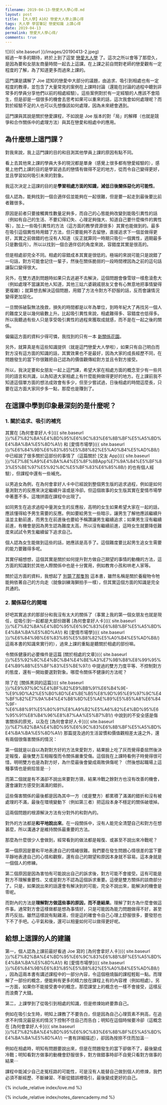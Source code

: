 ```yaml
---
filename: 2019-04-13-戀愛大人學心得.md
layout: post
title: 【大人學】A102 戀愛大人學上課心得
tags: 大人學 學習筆記 戀愛知識 上課心得
date: 2019-04-13
permalink: 戀愛大人學心得/
comments: true
---
```


![]({{ site.baseurl }}/images/20190413-2.jpeg)  
經過一年多的期待，終於上到了這堂 [戀愛大人學](https://shop.darencademy.com/product/view/id/29) 了。這次之所以會等了那麼久，是因為要和女朋友商量時間一起去上這課。在上課之前自問對老師的戀愛觀有一定程度的了解，為了知道更多而過來上課的。

這門課是講解了 Joe 認知的戀愛中大部分的議題，由追求、吸引到相處也有一定程度的教導，並包含了大量常見的案例在上課時討論（還能在討論的過程中聽到非常多的學員分享他們以前的相處經驗）。這些案例對於有一定經驗的人應該不會陌生，但是卻是一個很多的機會去思考如果可以重來的話，這次我會如何處理呢？而對於經驗不足的人也可以先想像該如何處理，因為未來總會遇到。

這門課與其說是關於戀愛課程，不如說是 Joe 版本的對「局」的解釋（也就是競爭和合作關係中的處理方法）與其在戀愛和相處中的應用。

## 為什麼想上這門課？

對我來說，我上這門課的目的和目測其他學員上課的原因有點不同。

看上去其他來上課的學員大多的現況都是單身（感覺上很多都有戀愛經驗的），感覺上他們上課的目的是學習過去的戀情有做得不足的地方，從而令自己變得更好，並且學習如何吸引未來的對象。

我這次決定上這課的目的是**學習相處方面的知識，減低日後關係惡化的可能性**。

個人認為，能夠找到一個合適伴侣並能夠在一起很難，但是要一起走到最後要比前者難很多。

原因是前者只要接觸異性數量足夠多，而自己的心態能夠改變到能吸引異性的話（例如有自己的生活、不要幻得幻失、心理足夠強大、知道自己要什麼條件的異性等），加上一些吸引異性的方法（這方面的教學資源很多）其實也能做到的。最多在吸引這個異性時用錯了方法，但只要能夠不去留戀，直接追求下一個並做得更好，其實之前做錯的也沒有人知道（反正就算同一時期只吸引一個異性，週期最多只是數個月）。所以以找到一個合適伴侣的角度來說，容錯度其實是很高的。

但是相處卻完全不同。相處的容錯成本其實是很低的。極端的來說可能只是說錯了一句話，對方可能會記住一輩子，然後在關係脆弱的一段時間裡因為之前的這句話讓裂口變得很大。

另外，在雙方遇到問題時如果只去逃避不去解決，這個問題會像雪球一樣愈滾愈大（例如處理不當讓其他人知道，其他三姑六婆親戚朋友又會有心無意地把事情變得更複雜）；就算想去解決這個問題，用錯了方法令對方不舒服的話，反而會讓情況變得更加惡化。

一旦關係破裂無法挽救，損失的時間都是以年為單位，到時年紀大了再找另一個人的難度又是以幾何級數上升。比起吸引異性來說，相處難得多、容錯度也低得多。所以我聽過有些人只是享受吸引異性的過程來獲取成就感，而不是在一起之後的關係。

偏偏這方面的資料少得可憐，我找到的只有一本 [新關係花園](http://www.eslite.com/product.aspx?pgid=1001133212643733&kw=%E9%97%9C%E4%BF%82%E8%8A%B1%E5%9C%92&pi=0)。

另外，就算真是有這些知識提供（就是這門戀愛大人學啦），如果只有自己明白而對方沒有這方面的知識的話，其實效果也不是最好，因為大家的成長經歷不同，在問題發生的當下你很難把自己認為的價值觀傳給對方並且令對方接受。

所以，我決定要和女朋友一起上這門課，希望大家在相處方面的概念至少有一些共同的語言和共識，以為知道大家相處上有什麼能夠做得更好的地方。在上課前我不知道這個單方面的想法成效會有多少，但至少嘗試過，日後相處的時間這麼長，只要在這方面大家同步多一點，那麼也是賺到了。

## 在這課中學到印象最深刻的是什麼呢？

### 1. 關於追求、吸引的補充

其實在 [為何會拿好人卡]({{ site.baseurl }}/%E7%82%BA%E4%BD%95%E6%9C%83%E6%8B%BF%E5%A5%BD%E4%BA%BA%E5%8D%A1/) 和 [愛情市場學]({{ site.baseurl }}/%E6%84%9B%E6%83%85%E5%B8%82%E5%A0%B4%E5%AD%B8/) 中已經說了很多關於這部份的事情了（這篇關於 [交友 App]({{ site.baseurl }}/%E7%8E%A9%E4%BA%A4%E5%8F%8BApp%E7%9A%84%E5%BF%83%E5%BE%97%E5%92%8C%E5%BF%83%E6%85%8B/) 的也有個人經驗），但課程中還有一些補充。

以男追女為例，在為何會拿好人卡中已經說到整個男生版的追求過程，例如是如何量測對方的反應來決定繼續升溫或是冷卻。但這個故事的女生版其實在愛情市場學中著墨不多。這塊拼圖在課程中出現了。

如同男生在追求過程中量測女生的反應般，高明的女生如果希望大家在一起的話，應該懂得給予男生需要的反應。例如要給男生一些暗示，讓男生了解他應該繼續升溫並主動前進，而男生在前進後也要給予稱讚讓男生繼續追求；如果男生沒有繼續前進，有機會是因為男生認為難度太高，所以沒有繼續前進，這時女生就要降低難度來試試令男生繼續留下追求自己。

個人認為女生能做到這些的話，她應該是高手了。這個難度要比起男生追女生需要的能力要難得多呢。

其實仔細想想，這個其實是關於如何提升對方做自己期望的事情的動機的方法，這方面的知識對於其他人際關係中也是十分實用，例如教育小孩和哄老人家等。

關於這方面的資料，我想起了 [別斃了那隻狗](https://www.books.com.tw/products/0010546630) 這本書，雖然名稱是關於養寵物令牠能夠依著自己的方向走（就像訓練海獅拍手一樣），但其實這個方面的知識是完全共通的。

### 2. 關係惡化的開端

好吧其實追求的那部分和我沒有太大的關係了（事實上我的第一個女朋友也就是現任，從吸引到一起都是大部份跟著 [為何會拿好人卡]({{ site.baseurl }}/%E7%82%BA%E4%BD%95%E6%9C%83%E6%8B%BF%E5%A5%BD%E4%BA%BA%E5%8D%A1/) 和 [愛情市場學]({{ site.baseurl }}/%E6%84%9B%E6%83%85%E5%B8%82%E5%A0%B4%E5%AD%B8/) 這兩本書的知識來實行的），過來上課的重點是聽關於相處的部份嘛。

令關係健康的必要條件是這篇 [關於相處的文章]({{ site.baseurl }}/%E5%92%8C%E4%BC%B4%E4%BE%A3%E7%9B%B8%E8%99%95%E4%B9%8B%E5%BF%83%E5%BE%97/) 中提過的雙方力度平等、不控制對方的態度，還有一開始要選對對象。哪麼令關係不健康的方法呢？

除了在 [關係黑洞的這篇]({{ site.baseurl }}/%E9%97%9C%E4%BF%82%E9%BB%91%E6%B4%9E-%E9%9D%A2%E5%B0%8D%E4%BE%B5%E8%9D%95%E9%97%9C%E4%BF%82%E7%9A%84%E4%B8%8D%E5%AE%89%E5%85%A8%E6%84%9F-%E6%88%91%E5%80%91%E8%A9%B2%E5%A6%82%E4%BD%95%E6%95%91%E8%B4%96%E8%87%AA%E5%B7%B1/) 中說到的不安全感是傷害關係的原兇，以及在 [為何會拿好人卡]({{ site.baseurl }}/%E7%82%BA%E4%BD%95%E6%9C%83%E6%8B%BF%E5%A5%BD%E4%BA%BA%E5%8D%A1/) 那篇提及過的生活習慣和價值觀相差太遠之外，還有兩個很傷害關係的情況：

第一個就是以自以為對對方好的方法來愛對方，結果臉上吃了灰而覺得委屈然後決定報復，最後雙方互相報復而令關係嚴重受傷。這個我在上課時看例子時覺得很可惜，明明雙方也是為對方好，為什麼最後會變成兩敗俱傷呢？（然後想起職場上這種事情也是俯拾皆是⋯）

而第二個就是有不滿卻不說出來要對方猜，結果冷戰之餘對方也沒有改善的機會，還會讓對方感受到滿滿的錯折。

這些傷害關係的最後都是因為其中一方（或是雙方）都累積了滿滿的錯折和沒有被處理的不滿，最後在環境變動下（例如第三者）把這段本身不穩定的關係破壞掉。

這兩個問題的根源解決方法有分對外的和對內的。

對外的方法都是**和平地說出來**。在一段關係中，沒有人能完全清楚自己和對方在想甚麼，所以溝通才是維持關係最重要的方法。

那麼為什麼很少人會做到，經常看到的做法都是報復、或甚至不說出來冷戰呢？

第一個原因是要和平地表達自己的情緒很難。我們要在發生問題心情很差的當下要平靜地表達自己的心情和觀察，還有自己的期望和原因本身就不容易。這本身就是一個個人的修練。

第二個原因是因為害怕有可能說出自己的訴求後，對方可能不會接受。這有可能是對方不理解重要性、又或是對方不認為這個訴求重要。這便是雙方關係的談商部分了。只是，如果說出來的話還會有解決到的可能，完全不說出來，能解決的機會是零呢。

而對內的方法是**理解對方做這些事的原因，而不是結果**。理解了對方為什麼會做這件事。通常對方會這樣做都是想為事情好，只是可能因為能力問題做得不好，甚至弄巧反拙。雖然這樣說有點雞湯，但是這的確會令自己心理上舒服很多，要發怒也下不了手吧。心平氣和後，還可以相量如何可以做得更好呢。

## 給想上這課的人的建議

第一，個人認為上課前最好看過 Joe 寫的 [為何會拿好人卡]({{ site.baseurl }}/%E7%82%BA%E4%BD%95%E6%9C%83%E6%8B%BF%E5%A5%BD%E4%BA%BA%E5%8D%A1/) 和 [愛情市場學]({{ site.baseurl }}/%E6%84%9B%E6%83%85%E5%B8%82%E5%A0%B4%E5%AD%B8/)，因為這兩本書有講述課程中的一部分內容，令這個極燒腦的課程輕鬆一點。而理解了一部份的概念，便能夠有更多的精力放在課程上有的內容裡（例如相處）。另一方面，如果你不能接受書中的概念，那麼課堂上的概念也一樣不會接受，這樣反而浪費了大錢。

第二，上課學到了從吸引到相處的知識，但是修煉始終要靠自己。

例如在吸引女生時，明知上課教了不要告白，但是因為自己心理質素不夠高，在追求不利情況最惡劣的情況下控制不住自己而告白；明知在這個時候要冷卻（這概念在 [為何會拿好人卡]({{ site.baseurl }}/%E7%82%BA%E4%BD%95%E6%9C%83%E6%8B%BF%E5%A5%BD%E4%BA%BA%E5%8D%A1/) 一書有詳細描述），卻因為按捺不住而加溫⋯

例如在相處時，明知有問題要說出來，但是在問題發生的當下卻做不了，最後變成冷戰；明知看對方做事的動機會舒服很多，對方做錯事時卻不自覺只看對方做事的結果⋯

課程中能減少自己走冤枉路的可能性，可是沒有人能替自己做到個人的修煉，我們必須不斷經歷、不斷練習、不斷從錯誤裡吸引，最後變成更好的自己。

{% include_relative index/love.md %}

{% include_relative index/notes_darencademy.md %}



